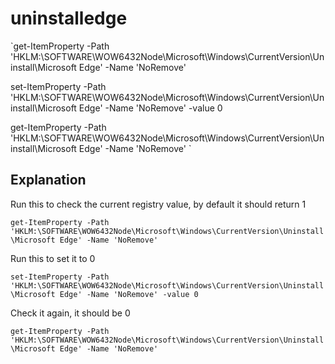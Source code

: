 # uninstalledge

`get-ItemProperty -Path 'HKLM:\SOFTWARE\WOW6432Node\Microsoft\Windows\CurrentVersion\Uninstall\Microsoft Edge' -Name 'NoRemove'

set-ItemProperty -Path 'HKLM:\SOFTWARE\WOW6432Node\Microsoft\Windows\CurrentVersion\Uninstall\Microsoft Edge' -Name 'NoRemove' -value 0

get-ItemProperty -Path 'HKLM:\SOFTWARE\WOW6432Node\Microsoft\Windows\CurrentVersion\Uninstall\Microsoft Edge' -Name 'NoRemove'
`

## Explanation
Run this to check the current registry value, by default it should return 1

`get-ItemProperty -Path 'HKLM:\SOFTWARE\WOW6432Node\Microsoft\Windows\CurrentVersion\Uninstall\Microsoft Edge' -Name 'NoRemove'`

Run this to set it to 0

`set-ItemProperty -Path 'HKLM:\SOFTWARE\WOW6432Node\Microsoft\Windows\CurrentVersion\Uninstall\Microsoft Edge' -Name 'NoRemove' -value 0`

Check it again, it should be 0

`get-ItemProperty -Path 'HKLM:\SOFTWARE\WOW6432Node\Microsoft\Windows\CurrentVersion\Uninstall\Microsoft Edge' -Name 'NoRemove'` 
